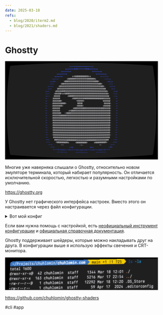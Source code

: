 ```yaml
---
date: 2025-03-18
refs:
  - blog/2020/iterm2.md
  - blog/2021/shaders.md
---
```


# Ghostty

![Ghostty](ghostty.png)

Многие уже наверняка слышали о Ghostty, относительно новом эмуляторе терминала, который набирает популярность.
Он отличается исключительной скоростью, легкостью и разумными настройками по умолчанию.

https://ghostty.org

У Ghostty нет графического интерфейса настроек. Вместо этого он настраивается через файл конфигурации.

<details>
<summary>Вот мой конфиг</summary>
<pre><code>font-family = "TX-02 Condensed"
font-size = 15

copy-on-select = false
window-save-state = always
shell-integration-features = no-cursor

cursor-opacity = 0.8
cursor-style = block
cursor-style-blink = true
cursor-color = #d6d6d6

keybind = ctrl+ц=text:\x03
keybind = super+backspace=text:\x15

theme = Monokai Pro Spectrum
background = #222222
foreground = #f7f1ff
selection-background = #525053
selection-foreground = #f7f1ff
cursor-color = #bab6c0
palette = 0=#222222
palette = 1=#fc618d
palette = 2=#7bd88f
palette = 3=#fce566
palette = 4=#fd9353
palette = 5=#948ae3
palette = 6=#5ad4e6
palette = 7=#f7f1ff
palette = 8=#69676c
palette = 9=#fc618d
palette = 10=#7bd88f
palette = 11=#fce566
palette = 12=#fd9353
palette = 13=#948ae3
palette = 14=#5ad4e6
palette = 15=#f7f1ff

custom-shader = <path to shaders dir>/bloom.glsl
custom-shader = <path to shaders dir>/bettercrt.glsl
</code></pre>

</details>

Если вам нужна помощь с настройкой, есть [неофициальный инструмент конфигурации](https://ghostty.zerebos.com/) и [официальная справочная документация](https://ghostty.org/docs/config/reference).

Ghostty поддерживает шейдеры, которые можно накладывать друг на друга.
В конфигурации выше я использую эффекты свечения и CRT-монитора.

![Ghostty Shaders](ghostty_screenshot.png)

https://github.com/chuhlomin/ghostty-shaders

#cli #app
